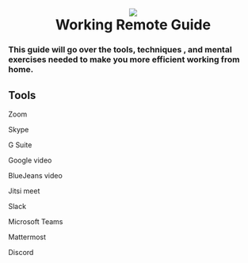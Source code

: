 <h1 align="center">
 <img src="https://user-images.githubusercontent.com/45159366/91498283-577ece80-e874-11ea-970c-302e61b84120.png">
  <br />
 Working Remote Guide
</h1>

### This guide will go over the tools, techniques , and mental exercises needed to make you more efficient working from home.

## Tools

Zoom

Skype

G Suite

Google video

BlueJeans video

Jitsi meet

Slack 

Microsoft Teams

Mattermost

Discord
